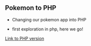 ## Pokemon to PHP

- Changing our pokemon app into PHP

- first exploration in php, here we go!

[Link to PHP version](https://nbenin.github.io/pokephp/)
